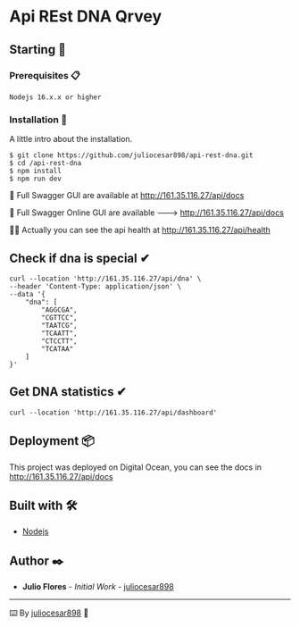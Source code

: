 # Api REst DNA Qrvey

## Starting 🚀



### Prerequisites 📋

```
Nodejs 16.x.x or higher
```

### Installation 🔧


A little intro about the installation. 
```
$ git clone https://github.com/juliocesar898/api-rest-dna.git
$ cd /api-rest-dna
$ npm install
$ npm run dev
```

📘 Full Swagger GUI are available at http://161.35.116.27/api/docs

📡 Full Swagger Online GUI are available ---> http://161.35.116.27/api/docs

🚀🚀 Actually you can see the api health at http://161.35.116.27/api/health


## Check if dna is special ✔
```
curl --location 'http://161.35.116.27/api/dna' \
--header 'Content-Type: application/json' \
--data '{
    "dna": [
        "AGGCGA",
        "CGTTCC",
        "TAATCG",
        "TCAATT",
        "CTCCTT",
        "TCATAA"
    ]
}'
```

## Get DNA statistics ✔
```
curl --location 'http://161.35.116.27/api/dashboard'
```

## Deployment 📦

This project was deployed on Digital Ocean, you can see the docs in http://161.35.116.27/api/docs

## Built with 🛠️

* [Nodejs](https://nodejs.org/es/docs) 


## Author ✒️

* **Julio Flores** - *Initial Work* - [juliocesar898](https://github.com/juliocesar898)



---
⌨️ By [juliocesar898](https://github.com/juliocesar898) 📘
